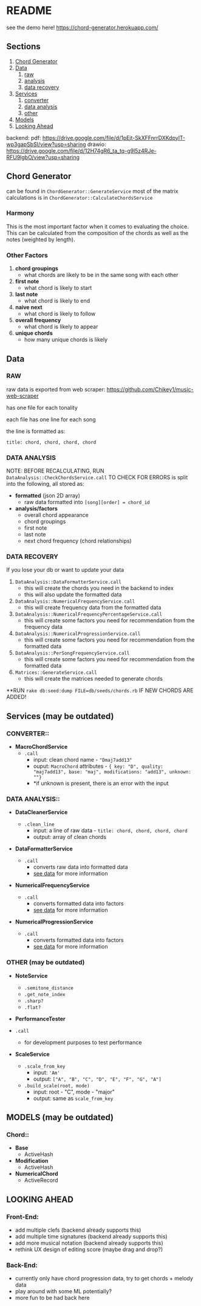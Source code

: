# README
see the demo here!
https://chord-generator.herokuapp.com/

<!-- ## Pre-Commit

1. `rubocop`
2. `eslint`
3. `yarn flow` -->

## Sections
1. [Chord Generator](#chord-generator)
2. [Data](#data)
   1. [raw](#raw)
   2. [analysis](#analysis)
   3. [data recovery](#data-recovery)
3. [Services](#services)
   1. [converter](#converter)
   2. [data analysis](#data-analysis)
   3. [other](#other)
4. [Models](#models)
5. [Looking Ahead](#looking-ahead)




backend:
pdf: https://drive.google.com/file/d/1pEjt-SkXFFnrrDXKdpylT-wp3gapSbSI/view?usp=sharing
drawio: https://drive.google.com/file/d/12H74gR6_ta_tq-g9l5z4RJe-RFU9lgbO/view?usp=sharing


## Chord Generator
can be found in `ChordGenerator::GenerateService`
most of the matrix calculations is in `ChordGenerator::CalculateChordsService`

### Harmony
This is the most important factor when it comes to evaluating the choice.
This can be calculated from the composition of the chords as well as the notes (weighted by length).

### Other Factors
1. **chord groupings**
   - what chords are likely to be in the same song with each other
2. **first note**
   - what chord is likely to start
3. **last note**
   - what chord is likely to end
4. **naive next**
   - what chord is likely to follow
5. **overall frequency**
   - what chord is likely to appear
6. **unique chords**
   - how many unique chords is likely

## Data
### RAW
raw data is exported from web scraper: https://github.com/Chikey1/music-web-scraper

has one file for each tonality

each file has one line for each song

the line is formatted as:

`title: chord, chord, chord, chord`

### DATA ANALYSIS
NOTE: BEFORE RECALCULATING, RUN `DataAnalysis::CheckChordsService.call` TO CHECK FOR ERRORS
is split into the following, all stored as:
- **formatted** (json 2D array)
  - raw data formatted into `[song][order] = chord_id`
- **analysis/factors**
  - overall chord appearance
  - chord groupings
  - first note
  - last note
  - next chord frequency (chord relationships)

### DATA RECOVERY
If you lose your db or want to update your data
1. `DataAnalysis::DataFormatterService.call`
    - this will create the chords you need in the backend to index
    - this will also update the formatted data
2. `DataAnalysis::NumericalFrequencyService.call`
    - this will create frequency data from the formatted data
3. `DataAnalysis::NumericalFrequencyPercentageService.call`
    - this will create some factors you need for recommendation from the frequency data
4. `DataAnalysis::NumericalProgressionService.call`
    - this will create some factors you need for recommendation from the formatted data
5. `DataAnalysis::PerSongFrequencyService.call`
    - this will create some factors you need for recommendation from the formatted data
6. `Matrices::GenerateService.call`
    - this will create the matrices needed to generate chords

**RUN `rake db:seed:dump FILE=db/seeds/chords.rb` IF NEW CHORDS ARE ADDED!


## Services (may be outdated)
### CONVERTER::
- **MacroChordService**
  - `.call`
    - input: clean chord name - `"Dmaj7add13"`
    - ouput: `MacroChord` attributes - `{ key: "D", quality: "maj7add13", base: "maj", modifications: "add13", unknown: ""}`
    - *if unknown is present, there is an error with the input

### DATA ANALYSIS::
- **DataCleanerService**
  - `.clean_line`
    - input: a line of raw data - `title: chord, chord, chord, chord`
    - output: array of clean chords
- **DataFormatterService**
  - `.call`
    - converts raw data into formatted data
    - [see data](#data) for more information
- **NumericalFrequencyService**
  - `.call`
    - converts formatted data into factors
    - [see data](#data) for more information

- **NumericalProgressionService**
  - `.call`
    - converts formatted data into factors
    - [see data](#data) for more information

### OTHER (may be outdated)
- **NoteService**
  - `.semitone_distance`
  - `.get_note_index`
  - `.sharp?`
  - `.flat?`

- **PerformanceTester**
- `.call`
    - for development purposes to test performance
- **ScaleService**
  - `.scale_from_key`
    - input: `'Am'`
    - output: `["A", "B", "C", "D", "E", "F", "G", "A"]`
  - `.build_scale(root, mode)`
    - input: root - "C", mode - "major"
    - output: same as `scale_from_key`

## MODELS (may be outdated)
### Chord::
- **Base**
  - ActiveHash
- **Modification**
  - ActiveHash
- **NumericalChord**
  - ActiveRecord

## LOOKING AHEAD
### Front-End:
- add multiple clefs (backend already supports this)
- add multiple time signatures (backend already supports this)
- add more musical notation (backend already supports this)
- rethink UX design of editing score (maybe drag and drop?)

### Back-End:
- currently only have chord progression data, try to get chords + melody data
- play around with some ML potentially?
- more fun to be had back here